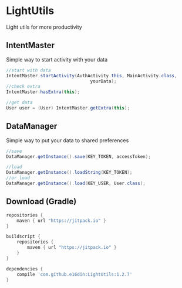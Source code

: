 # LightUtils
Light utils for more productivity

## IntentMaster
Simple way to start activity with your data

```java
//start with data
IntentMaster.startActivity(AuthActivity.this, MainActivity.class,
                                yourData);                              
//check extra
IntentMaster.hasExtra(this);

//get data
User user = (User) IntentMaster.getExtra(this);
```

## DataManager
Simple way to put your data to shared preferences

```java
//save
DataManager.getInstance().save(KEY_TOKEN, accessToken);

//load
DataManager.getInstance().loadString(KEY_TOKEN);
//or load
DataManager.getInstance().load(KEY_USER, User.class);
```

## Download (Gradle)

```groovy
repositories {
    maven { url "https://jitpack.io" }
}

buildscript {
    repositories {
        maven { url "https://jitpack.io" }
    }
}

dependencies {
    compile 'com.github.e16din:LightUtils:1.2.7'
}
```